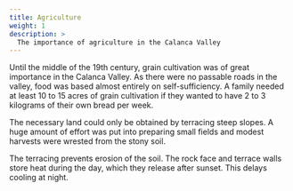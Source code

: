```yaml
---
title: Agriculture
weight: 1
description: >
  The importance of agriculture in the Calanca Valley
---
```


Until the middle of the 19th century, grain cultivation 
was of great importance in the Calanca Valley. As there were no 
passable roads in the valley, food was based almost entirely on 
self-sufficiency. A family needed at least 10 to 15 acres of grain 
cultivation if they wanted to have 2 to 3 kilograms of 
their own bread per week.

The necessary land could only be obtained by terracing steep slopes. 
A huge amount of effort was put into preparing small fields and 
modest harvests were wrested from the stony soil.

The terracing prevents erosion of the soil. The rock face and 
terrace walls store heat during the day, which they release 
after sunset. This delays cooling at night.
